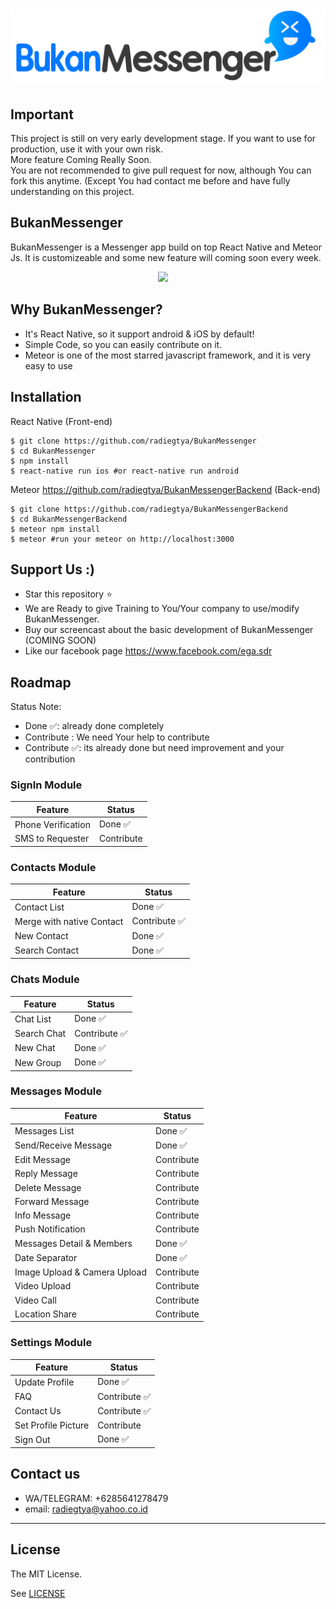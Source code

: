 
<h1 align="center">
  <img src="./logo.png"/><br>
</h1>

## Important
This project is still on very early development stage. If you want to use for production, use it with your own risk.
<br>More feature Coming Really Soon.
<br>You are not recommended to give pull request for now, although You can fork this anytime. (Except You had contact me before and have fully understanding on this project.

## BukanMessenger

BukanMessenger is a Messenger app build on top React Native and Meteor Js. 
It is customizeable and some new feature will coming soon every week.

<div align="center">
  <img src="https://github.com/radiegtya/BukanMessenger/blob/master/demo.gif?raw=true" width="300">&nbsp;&nbsp;&nbsp;&nbsp;
</div>

## Why BukanMessenger?
* It's React Native, so it support android & iOS by default!
* Simple Code, so you can easily contribute on it.
* Meteor is one of the most starred javascript framework, and it is very easy to use

## Installation

React Native (Front-end)
```
$ git clone https://github.com/radiegtya/BukanMessenger
$ cd BukanMessenger
$ npm install
$ react-native run ios #or react-native run android
```
Meteor https://github.com/radiegtya/BukanMessengerBackend (Back-end)
```
$ git clone https://github.com/radiegtya/BukanMessengerBackend
$ cd BukanMessengerBackend
$ meteor npm install
$ meteor #run your meteor on http://localhost:3000
```

## Support Us :)
* Star this repository :star:
* We are Ready to give Training to You/Your company to use/modify BukanMessenger. 
* Buy our screencast about the basic development of BukanMessenger (COMING SOON)
* Like our facebook page https://www.facebook.com/ega.sdr

## Roadmap

Status Note:
* Done ✅: already done completely
* Contribute : We need Your help to contribute
* Contribute ✅: its already done but need improvement and your contribution

### SignIn Module

|    Feature         | Status  |
|--------------------|-----|
| Phone Verification |  Done ✅    |
| SMS to Requester   |  Contribute   |

### Contacts Module

|    Feature         | Status  |
|--------------------|-----|
| Contact List  |  Done ✅    |
| Merge with native Contact   |  Contribute ✅  |
| New Contact  |  Done ✅    |
| Search Contact  |  Done ✅    |

### Chats Module

|    Feature         | Status  |
|--------------------|-----|
| Chat List |  Done ✅    |
| Search Chat   |  Contribute ✅   |
| New Chat |  Done ✅    |
| New Group |  Done ✅    |

### Messages Module

|    Feature         | Status  |
|--------------------|-----|
| Messages List |  Done ✅    |
| Send/Receive Message |  Done ✅    |
| Edit Message |  Contribute   |
| Reply Message |  Contribute   |
| Delete Message |  Contribute   |
| Forward Message |  Contribute   |
| Info Message |  Contribute   |
| Push Notification |  Contribute   |
| Messages Detail & Members |  Done ✅   |
| Date Separator |  Done ✅   |
| Image Upload & Camera Upload |  Contribute   |
| Video Upload |  Contribute   |
| Video Call |  Contribute   |
| Location Share |  Contribute   |

### Settings Module

|    Feature         | Status  |
|--------------------|-----|
| Update Profile |  Done ✅    |
| FAQ |  Contribute ✅    |
| Contact Us |  Contribute ✅    |
| Set Profile Picture |  Contribute    |
| Sign Out |  Done ✅    |

## Contact us
* WA/TELEGRAM: +6285641278479
* email: radiegtya@yahoo.co.id

----

## License

The MIT License.

See [LICENSE](LICENSE)
